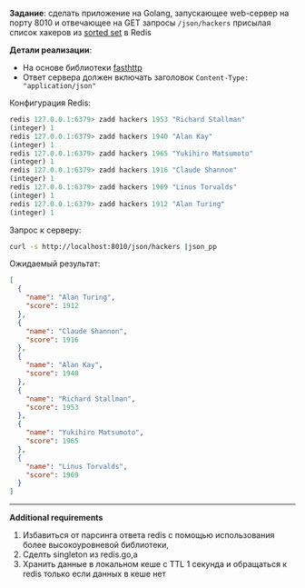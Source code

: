 **Задание**: сделать приложение на Golang, запускающее web-сервер на порту 8010 и отвечающее 
на GET запросы `/json/hackers` присылая список хакеров из [sorted set](https://redis.io/topics/data-types) в Redis

**Детали реализации**:

- На основе библиотеки [fasthttp](https://github.com/valyala/fasthttp)
- Ответ сервера должен включать заголовок `Content-Type: "application/json"`

Конфигурация Redis:

```jsx
redis 127.0.0.1:6379> zadd hackers 1953 "Richard Stallman"  
(integer) 1                                                 
redis 127.0.0.1:6379> zadd hackers 1940 "Alan Kay"          
(integer) 1                                                 
redis 127.0.0.1:6379> zadd hackers 1965 "Yukihiro Matsumoto"
(integer) 1                                                 
redis 127.0.0.1:6379> zadd hackers 1916 "Claude Shannon"    
(integer) 1                                                 
redis 127.0.0.1:6379> zadd hackers 1969 "Linus Torvalds"    
(integer) 1                                                 
redis 127.0.0.1:6379> zadd hackers 1912 "Alan Turing"
(integer) 1
```

Запрос к серверу:

```bash
curl -s http://localhost:8010/json/hackers |json_pp
```

Ожидаемый результат:

```json
[
  {
    "name": "Alan Turing",
    "score": 1912
  },
  {
    "name": "Claude Shannon",
    "score": 1916
  },
  {
    "name": "Alan Kay",
    "score": 1940
  },
  {
    "name": "Richard Stallman",
    "score": 1953
  },
  {
    "name": "Yukihiro Matsumoto",
    "score": 1965
  },
  {
    "name": "Linus Torvalds",
    "score": 1969
  }
]
```
***
**Additional requirements**
1) Избавиться от парсинга ответа redis с помощью использования более высокоуровневой библиотеки,
2) Сделть singleton из redis.go,а
3) Хранить данные в локальном кеше с TTL 1 секунда и обращаться
   к redis только если данных в кеше нет